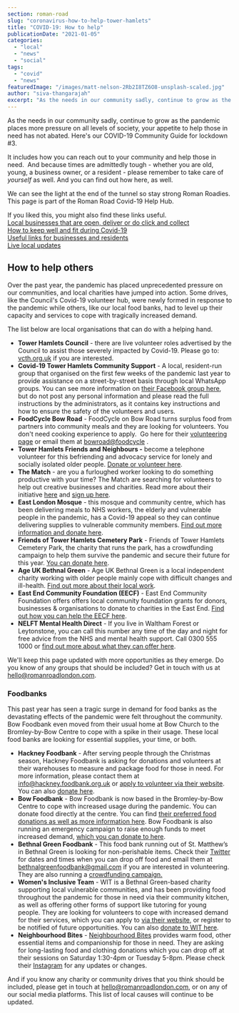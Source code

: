 ```yaml
---
section: roman-road
slug: "coronavirus-how-to-help-tower-hamlets"
title: "COVID-19: How to help"
publicationDate: "2021-01-05"
categories: 
  - "local"
  - "news"
  - "social"
tags: 
  - "covid"
  - "news"
featuredImage: "/images/matt-nelson-2Rb2I8TZ6O8-unsplash-scaled.jpg"
author: "siva-thangarajah"
excerpt: "As the needs in our community sadly, continue to grow as the pandemic places more pressure on all levels of society, your appetite to help those in need has not abated. Here's our COVID-19 Community Guide for lockdown #3."
---
```


As the needs in our community sadly, continue to grow as the pandemic places more pressure on all levels of society, your appetite to help those in need has not abated. Here's our COVID-19 Community Guide for lockdown #3.

It includes how you can reach out to your community and help those in need.  And because times are admittedly tough - whether you are old, young, a business owner, or a resident - please remember to take care of _yourself_ as well. And you can find out how here, as well. 

We can see the light at the end of the tunnel so stay strong Roman Roadies. This page is part of the Roman Road Covid-19 Help Hub.

If you liked this, you might also find these links useful.   
[Local businesses that are open, deliver or do click and collect](https://romanroadlondon.com/shops-open-for-business/)   
[How to keep well and fit during Covid-19](https://romanroadlondon.com/keeping-fit-well-during-lockdown)  
[Useful links for businesses and residents](https://romanroadlondon.com/coronavirus-covid-19-information-advice-contacts/)   
[Live local updates](https://romanroadlondon.com/covid-19-live-twitter-updates/)

## How to help others

Over the past year, the pandemic has placed unprecedented pressure on our communities, and local charities have jumped into action. Some drives, like the Council's Covid-19 volunteer hub, were newly formed in response to the pandemic while others, like our local food banks, had to level up their capacity and services to cope with tragically increased demand.

The list below are local organisations that can do with a helping hand.

- **Tower Hamlets Council** - there are live volunteer roles advertised by the Council to assist those severely impacted by Covid-19. Please go to: [vcth.org.uk](https://t.co/jHA3JvceQc?amp=1) if you are interested.
- **Covid-19 Tower Hamlets Community Support** - A local, resident-run group that organised on the first few weeks of the pandemic last year to provide assistance on a street-by-street basis through local WhatsApp groups. You can see more information on [their Facebook group here](https://www.facebook.com/groups/2740546326063053/), but do not post any personal information and please read the full instructions by the administrators, as it contains key instructions and how to ensure the safety of the volunteers and users.
- **FoodCycle Bow Road** - FoodCycle on Bow Road turns surplus food from partners into community meals and they are looking for volunteers. You don't need cooking experience to apply.  Go here for their [volunteering page](https://www.foodcycle.org.uk/location/bow-road/) or email them at [bowroad@foodcycle](mailto:bowroad@foodcycle.org.uk) .
- **Tower Hamlets Friends and Neighbours -** become a telephone volunteer for this befriending and advocacy service for lonely and socially isolated older people. [Donate or volunteer here](https://www.thfn.org.uk/volunteering/).
- **The Match** - are you a furloughed worker looking to do something productive with your time? The Match are searching for volunteers to help out creative businesses and charities. Read more about their initiative [here](https://mcusercontent.com/e62fa9be788c0593fca695e87/files/40846edc-df34-4bb7-98c1-fa367d866a29/Introducing_The_Match.pdf) and [sign up here](https://echo2.typeform.com/to/NXAvNn).
- **East London Mosque** - this mosque and community centre, which has been delivering meals to NHS workers, the elderly and vulnerable people in the pandemic, has a Covid-19 appeal so they can continue delivering supplies to vulnerable community members. [Find out more information and donate here](https://www.eastlondonmosque.org.uk/appeal/covid19).
- **Friends of Tower Hamlets Cemetery Park** - Friends of Tower Hamlets Cemetery Park, the charity that runs the park, has a crowdfunding campaign to help them survive the pandemic and secure their future for this year. [You can donate here](https://www.crowdfunder.co.uk/12-days-of-fundraising).
- **Age UK Bethnal Green** _-_ Age UK Bethnal Green is a local independent charity working with older people mainly cope with difficult changes and ill-health. [Find out more about their local work](https://www.ageuk.org.uk/eastlondon/our-services/information-and-advice/tower-hamlets-ia/).
- **East End Community Foundation (EECF)** \- East End Community Foundation offers offers local community foundation grants for donors, businesses & organisations to donate to charities in the East End. [Find out how you can help the EECF here](https://eastendcf.org/).
- **NELFT Mental Health Direct** - If you live in Waltham Forest or Leytonstone, you can call this number any time of the day and night for free advice from the NHS and mental health support. Call 0300 555 1000 or [find out more about what they can offer here](https://www.nelft.nhs.uk/i-need-help/).

We'll keep this page updated with more opportunities as they emerge. Do you know of any groups that should be included? Get in touch with us at hello@romanroadlondon.com.

### Foodbanks

This past year has seen a tragic surge in demand for food banks as the devastating effects of the pandemic were felt throughout the community. Bow Foodbank even moved from their usual home at Bow Church to the Bromley-by-Bow Centre to cope with a spike in their usage. These local food banks are looking for essential supplies, your time, or both.

- **Hackney Foodbank** - After serving people through the Christmas season, Hackney Foodbank is asking for donations and volunteers at their warehouses to measure and package food for those in need. For more information, please contact them at info@hackney.foodbank.org.uk or [apply to volunteer via their website](https://hackney.foodbank.org.uk/give-help/volunteer/). You can also [donate here](https://hackneyfoodbank.churchsuite.co.uk/donate).
- **Bow Foodbank** - Bow Foodbank is now based in the Bromley-by-Bow Centre to cope with increased usage during the pandemic. You can donate food directly at the centre. You can find [their preferred food donations as well as more information here](https://www.bowfoodbank.org/wp/donate/). Bow Foodbank is also running an emergency campaign to raise enough funds to meet increased demand, [which you can donate to here](https://uk.virginmoneygiving.com/charity-web/charity/displayCharityCampaignPage.action?campaignId=14571&charityId=1016086). 
- **Bethnal Green Foodbank** - This food bank running out of St. Matthew’s in Bethnal Green is looking for non-perishable items. Check their [Twitter](https://twitter.com/bethnalfoodbank?lang=en) for dates and times when you can drop off food and email them at bethnalgreenfoodbank@gmail.com if you are interested in volunteering. They are also running a [crowdfunding campaign.](https://www.crowdfunder.co.uk/bethnal-green-foodbank-christmas-appeal)
- **Women's Inclusive Team** - WIT is a Bethnal Green-based charity supporting local vulnerable communities, and has been providing food throughout the pandemic for those in need via their community kitchen, as well as offering other forms of support like tutoring for young people. They are looking for volunteers to cope with increased demand for their services, which you can apply to [via their website](https://timecounts.org/womens-inclusive-team), or register to be notified of future opportunities. You can also [donate to WIT here](https://www.gofundme.com/f/wit-food-bank-and-community-kitchen-fundraiser?utm_source=whatsapp-visit&utm_medium=chat&utm_campaign=p_cp+share-sheet). 
- **Neighbourhood Bites** \- [Neighbourhood Bites](https://www.neighbourhoodbites.org.uk/) provides warm food, other essential items and companionship for those in need. They are asking for long-lasting food and clothing donations which you can drop off at their sessions on Saturday 1:30-4pm or Tuesday 5-8pm. Please check their [Instagram](https://www.instagram.com/tuesday_night_bites/?hl=en-gb) for any updates or changes.

And if you know any charity or community drives that you think should be included, please get in touch at hello@romanroadlondon.com, or on any of our social media platforms. This list of local causes will continue to be updated.
